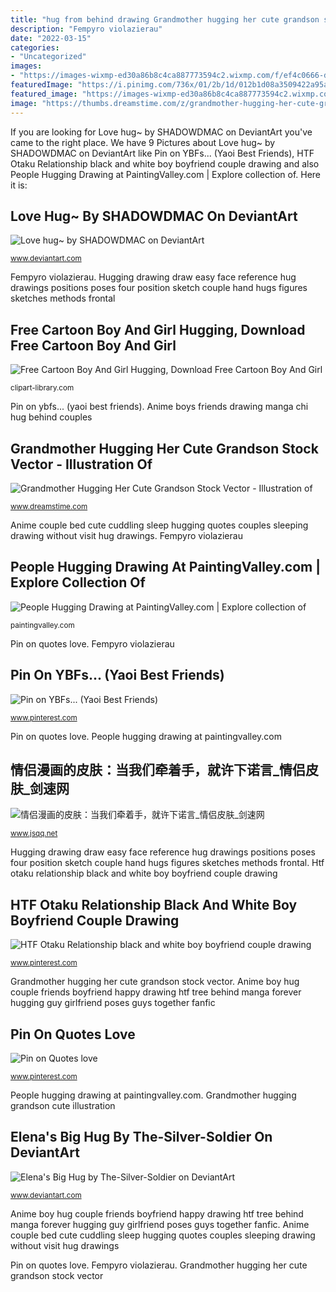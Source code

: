```yaml
---
title: "hug from behind drawing Grandmother hugging her cute grandson stock vector"
description: "Fempyro violazierau"
date: "2022-03-15"
categories:
- "Uncategorized"
images:
- "https://images-wixmp-ed30a86b8c4ca887773594c2.wixmp.com/f/ef4c0666-d914-459a-9e9a-bfd299bfd8f2/d6tyofg-94a74468-cb2e-4fb3-90c8-5481354a4059.jpg%3ftoken%3deyJ0eXAiOiJKV1QiLCJhbGciOiJIUzI1NiJ9.eyJzdWIiOiJ1cm46YXBwOiIsImlzcyI6InVybjphcHA6Iiwib2JqIjpbW3sicGF0aCI6IlwvZlwvZWY0YzA2NjYtZDkxNC00NTlhLTllOWEtYmZkMjk5YmZkOGYyXC9kNnR5b2ZnLTk0YTc0NDY4LWNiMmUtNGZiMy05MGM4LTU0ODEzNTRhNDA1OS5qcGcifV1dLCJhdWQiOlsidXJuOnNlcnZpY2U6ZmlsZS5kb3dubG9hZCJdfQ.WcYQnhRPnUfotuNvtPNBlEJYEVw5AH2O1s8hwH8FIbM"
featuredImage: "https://i.pinimg.com/736x/01/2b/1d/012b1d08a3509422a95ac85bbc651b68--tags-.jpg"
featured_image: "https://images-wixmp-ed30a86b8c4ca887773594c2.wixmp.com/f/b47ef82e-a157-4eb8-a708-e5bd8a7765cb/dbr33ol-1a363e62-008e-4469-b703-9c78aee62d14.png/v1/fill/w_917,h_871,strp/elena_s_big_hug_by_the_silver_soldier_dbr33ol-pre.png?token=eyJ0eXAiOiJKV1QiLCJhbGciOiJIUzI1NiJ9.eyJzdWIiOiJ1cm46YXBwOjdlMGQxODg5ODIyNjQzNzNhNWYwZDQxNWVhMGQyNmUwIiwiaXNzIjoidXJuOmFwcDo3ZTBkMTg4OTgyMjY0MzczYTVmMGQ0MTVlYTBkMjZlMCIsIm9iaiI6W1t7ImhlaWdodCI6Ijw9MTUzMCIsInBhdGgiOiJcL2ZcL2I0N2VmODJlLWExNTctNGViOC1hNzA4LWU1YmQ4YTc3NjVjYlwvZGJyMzNvbC0xYTM2M2U2Mi0wMDhlLTQ0NjktYjcwMy05Yzc4YWVlNjJkMTQucG5nIiwid2lkdGgiOiI8PTE2MTAifV1dLCJhdWQiOlsidXJuOnNlcnZpY2U6aW1hZ2Uub3BlcmF0aW9ucyJdfQ.LKd92Sck3E8FnV_dMB5MdfPqCYhj1bgIH65FMzn9b1A"
image: "https://thumbs.dreamstime.com/z/grandmother-hugging-her-cute-grandson-white-background-73632935.jpg"
---
```


If you are looking for Love hug~ by SHADOWDMAC on DeviantArt you've came to the right place. We have 9 Pictures about Love hug~ by SHADOWDMAC on DeviantArt like Pin on YBFs... (Yaoi Best Friends), HTF Otaku Relationship black and white boy boyfriend couple drawing and also People Hugging Drawing at PaintingValley.com | Explore collection of. Here it is:

## Love Hug~ By SHADOWDMAC On DeviantArt

![Love hug~ by SHADOWDMAC on DeviantArt](https://images-wixmp-ed30a86b8c4ca887773594c2.wixmp.com/f/ef4c0666-d914-459a-9e9a-bfd299bfd8f2/d6tyofg-94a74468-cb2e-4fb3-90c8-5481354a4059.jpg%3ftoken%3deyJ0eXAiOiJKV1QiLCJhbGciOiJIUzI1NiJ9.eyJzdWIiOiJ1cm46YXBwOiIsImlzcyI6InVybjphcHA6Iiwib2JqIjpbW3sicGF0aCI6IlwvZlwvZWY0YzA2NjYtZDkxNC00NTlhLTllOWEtYmZkMjk5YmZkOGYyXC9kNnR5b2ZnLTk0YTc0NDY4LWNiMmUtNGZiMy05MGM4LTU0ODEzNTRhNDA1OS5qcGcifV1dLCJhdWQiOlsidXJuOnNlcnZpY2U6ZmlsZS5kb3dubG9hZCJdfQ.WcYQnhRPnUfotuNvtPNBlEJYEVw5AH2O1s8hwH8FIbM "People hugging drawing at paintingvalley.com")

<small>www.deviantart.com</small>

Fempyro violazierau. Hugging drawing draw easy face reference hug drawings positions poses four position sketch couple hand hugs figures sketches methods frontal

## Free Cartoon Boy And Girl Hugging, Download Free Cartoon Boy And Girl

![Free Cartoon Boy And Girl Hugging, Download Free Cartoon Boy And Girl](http://clipart-library.com/images/LidoRxRGT.png "Love hug~ by shadowdmac on deviantart")

<small>clipart-library.com</small>

Pin on ybfs... (yaoi best friends). Anime boys friends drawing manga chi hug behind couples

## Grandmother Hugging Her Cute Grandson Stock Vector - Illustration Of

![Grandmother Hugging Her Cute Grandson Stock Vector - Illustration of](https://thumbs.dreamstime.com/z/grandmother-hugging-her-cute-grandson-white-background-73632935.jpg "Anime boys friends drawing manga chi hug behind couples")

<small>www.dreamstime.com</small>

Anime couple bed cute cuddling sleep hugging quotes couples sleeping drawing without visit hug drawings. Fempyro violazierau

## People Hugging Drawing At PaintingValley.com | Explore Collection Of

![People Hugging Drawing at PaintingValley.com | Explore collection of](https://paintingvalley.com/drawings/people-hugging-drawing-5.jpg "Grandmother hugging her cute grandson stock vector")

<small>paintingvalley.com</small>

Pin on quotes love. Fempyro violazierau

## Pin On YBFs... (Yaoi Best Friends)

![Pin on YBFs... (Yaoi Best Friends)](https://i.pinimg.com/736x/01/2b/1d/012b1d08a3509422a95ac85bbc651b68--tags-.jpg "Hugging drawing boy friends behind hugs clipart cartoon hug guy cliparts library clipartmag deviantart sketcher clipartbest sheriffs association national help")

<small>www.pinterest.com</small>

Pin on quotes love. People hugging drawing at paintingvalley.com

## 情侣漫画的皮肤：当我们牵着手，就许下诺言_情侣皮肤_剑速网

![情侣漫画的皮肤：当我们牵着手，就许下诺言_情侣皮肤_剑速网](http://img.jsqq.net/uploads/allimg/140227/1_140227073138_2.jpg "Love hug~ by shadowdmac on deviantart")

<small>www.jsqq.net</small>

Hugging drawing draw easy face reference hug drawings positions poses four position sketch couple hand hugs figures sketches methods frontal. Htf otaku relationship black and white boy boyfriend couple drawing

## HTF Otaku Relationship Black And White Boy Boyfriend Couple Drawing

![HTF Otaku Relationship black and white boy boyfriend couple drawing](https://i.pinimg.com/736x/66/b9/77/66b977fc2685fd6f2fcefd4958a3757e--friends-girls-happy-tree-friends.jpg "Grandmother hugging grandson cute illustration")

<small>www.pinterest.com</small>

Grandmother hugging her cute grandson stock vector. Anime boy hug couple friends boyfriend happy drawing htf tree behind manga forever hugging guy girlfriend poses guys together fanfic

## Pin On Quotes Love

![Pin on Quotes love](https://i.pinimg.com/originals/ca/46/bd/ca46bd288ad4836ae7b13e3a01c63bc2.jpg "Hugging drawing boy friends behind hugs clipart cartoon hug guy cliparts library clipartmag deviantart sketcher clipartbest sheriffs association national help")

<small>www.pinterest.com</small>

People hugging drawing at paintingvalley.com. Grandmother hugging grandson cute illustration

## Elena&#039;s Big Hug By The-Silver-Soldier On DeviantArt

![Elena&#039;s Big Hug by The-Silver-Soldier on DeviantArt](https://images-wixmp-ed30a86b8c4ca887773594c2.wixmp.com/f/b47ef82e-a157-4eb8-a708-e5bd8a7765cb/dbr33ol-1a363e62-008e-4469-b703-9c78aee62d14.png/v1/fill/w_917,h_871,strp/elena_s_big_hug_by_the_silver_soldier_dbr33ol-pre.png?token=eyJ0eXAiOiJKV1QiLCJhbGciOiJIUzI1NiJ9.eyJzdWIiOiJ1cm46YXBwOjdlMGQxODg5ODIyNjQzNzNhNWYwZDQxNWVhMGQyNmUwIiwiaXNzIjoidXJuOmFwcDo3ZTBkMTg4OTgyMjY0MzczYTVmMGQ0MTVlYTBkMjZlMCIsIm9iaiI6W1t7ImhlaWdodCI6Ijw9MTUzMCIsInBhdGgiOiJcL2ZcL2I0N2VmODJlLWExNTctNGViOC1hNzA4LWU1YmQ4YTc3NjVjYlwvZGJyMzNvbC0xYTM2M2U2Mi0wMDhlLTQ0NjktYjcwMy05Yzc4YWVlNjJkMTQucG5nIiwid2lkdGgiOiI8PTE2MTAifV1dLCJhdWQiOlsidXJuOnNlcnZpY2U6aW1hZ2Uub3BlcmF0aW9ucyJdfQ.LKd92Sck3E8FnV_dMB5MdfPqCYhj1bgIH65FMzn9b1A "Anime boys friends drawing manga chi hug behind couples")

<small>www.deviantart.com</small>

Anime boy hug couple friends boyfriend happy drawing htf tree behind manga forever hugging guy girlfriend poses guys together fanfic. Anime couple bed cute cuddling sleep hugging quotes couples sleeping drawing without visit hug drawings

Pin on quotes love. Fempyro violazierau. Grandmother hugging her cute grandson stock vector
